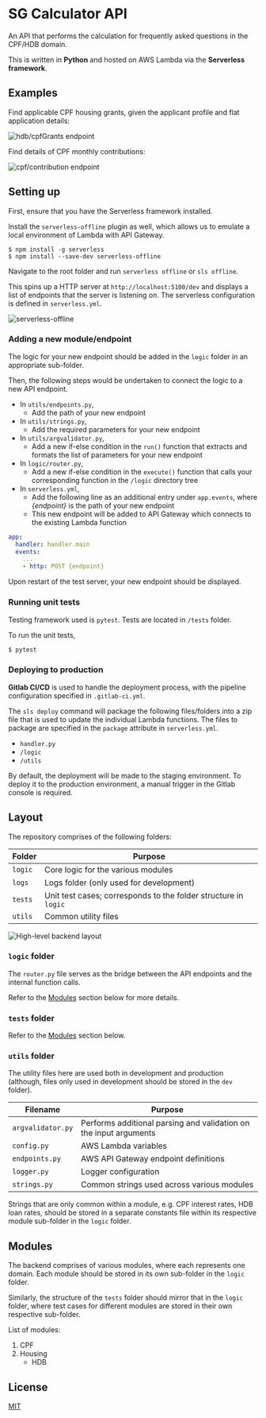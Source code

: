 # SG Calculator API

An API that performs the calculation for frequently asked questions in the CPF/HDB domain.

This is written in **Python** and hosted on AWS Lambda via the **Serverless framework**.

## Examples

Find applicable CPF housing grants, given the applicant profile and flat application details:

<img src="assets/hdb-cpfGrants.jpg" alt="hdb/cpfGrants endpoint" />

Find details of CPF monthly contributions:

<img src="assets/cpf-contribution.jpg" alt="cpf/contribution endpoint" >

## Setting up

First, ensure that you have the Serverless framework installed.

Install the `serverless-offline` plugin as well, which allows us to emulate a local environment of Lambda with API Gateway.

```
$ npm install -g serverless
$ npm install --save-dev serverless-offline 
```

Navigate to the root folder and run `serverless offline` or `sls offline`.

This spins up a HTTP server at `http://localhost:5100/dev` and displays a list of endpoints that the server is listening on. The serverless configuration is defined in `serverless.yml`.

![serverless-offline](assets/serverless-offline.jpg)

### Adding a new module/endpoint

The logic for your new endpoint should be added in the `logic` folder in an appropriate sub-folder.

Then, the following steps would be undertaken to connect the logic to a new API endpoint.

- In `utils/endpoints.py`,
    - Add the path of your new endpoint
- In `utils/strings.py`,
    - Add the required parameters for your new endpoint
- In `utils/argvalidator.py`,
    - Add a new if-else condition in the `run()` function that extracts and formats the list of parameters for your new endpoint
- In `logic/router.py`,
    - Add a new if-else condition in the `execute()` function that calls your corresponding function in the `/logic` directory tree
- In `serverless.yml`,
    - Add the following line as an additional entry under `app.events`, where *{endpoint}* is the path of your new endpoint
    - This new endpoint will be added to API Gateway which connects to the existing Lambda function

```yml
app:
  handler: handler.main
  events:
    ...  
    - http: POST {endpoint}
```

Upon restart of the test server, your new endpoint should be displayed.

### Running unit tests

Testing framework used is `pytest`. Tests are located in `/tests` folder.

To run the unit tests,
```bash
$ pytest
```

### Deploying to production

**Gitlab CI/CD** is used to handle the deployment process, with the pipeline configuration specified in `.gitlab-ci.yml`.

The `sls deploy` command will package the following files/folders into a zip file that is used to update the individual Lambda functions. The files to package are specified in the `package` attribute in `serverless.yml`.

- `handler.py`
- `/logic`
- `/utils`

By default, the deployment will be made to the staging environment. To deploy it to the production environment, a manual trigger in the Gitlab console is required.

## Layout

The repository comprises of the following folders:

| Folder | Purpose |
| --- | --- |
| `logic` | Core logic for the various modules |
| `logs` | Logs folder (only used for development) |
| `tests` | Unit test cases; corresponds to the folder structure in `logic` |
| `utils` | Common utility files |

![High-level backend layout](assets/be-layout.png)

### `logic` folder

The `router.py` file serves as the bridge between the API endpoints and the internal function calls.

Refer to the [Modules](#modules) section below for more details.

### `tests` folder

Refer to the [Modules](#modules) section below.

### `utils` folder

The utility files here are used both in development and production (although, files only used in development should be stored in the `dev` folder).

| Filename | Purpose |
| --- | --- |
| `argvalidator.py` | Performs additional parsing and validation on the input arguments |
| `config.py` | AWS Lambda variables |
| `endpoints.py` |  AWS API Gateway endpoint definitions |
| `logger.py` | Logger configuration |
| `strings.py` | Common strings used across various modules |

Strings that are only common within a module, e.g. CPF interest rates, HDB loan rates, should be stored in a separate constants file within its respective module sub-folder in the `logic` folder.

## Modules

The backend comprises of various modules, where each represents one domain. Each module should be stored in its own sub-folder in the `logic` folder.

Similarly, the structure of the `tests` folder should mirror that in the `logic` folder, where test cases for different modules are stored in their own respective sub-folder.

List of modules:

1. CPF
1. Housing
    - HDB

## License

[MIT](https://choosealicense.com/licenses/mit/)
